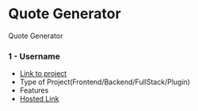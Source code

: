 # Quote Generator

Quote Generator

### 1 - Username
- [Link to project]()
- Type of Project(Frontend/Backend/FullStack/Plugin)
- Features
- [Hosted Link]()

